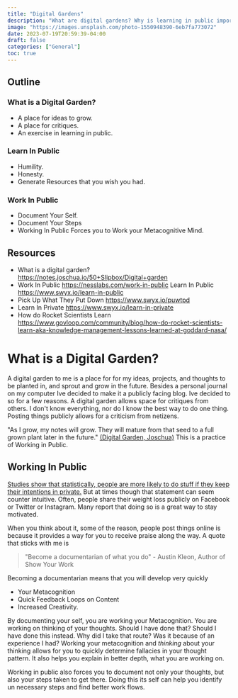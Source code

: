 ```yaml
---
title: "Digital Gardens"
description: "What are digital gardens? Why is learning in public important?"
image: "https://images.unsplash.com/photo-1550948390-6eb7fa773072"
date: 2023-07-19T20:59:39-04:00
draft: false
categories: ["General"]
toc: true
---
```


## Outline

### What is a Digital Garden?

- A place for ideas to grow.
- A place for critiques.
- An exercise in learning in public.

### Learn In Public

- Humility.
- Honesty.
- Generate Resources that you wish you had.

### Work In Public

- Document Your Self.
- Document Your Steps
- Working In Public Forces you to Work your Metacognitive Mind.

## Resources

- What is a digital garden? https://notes.joschua.io/50+Slipbox/Digital+garden
- Work In Public https://nesslabs.com/work-in-public
Learn In Public https://www.swyx.io/learn-in-public
- Pick Up What They Put Down https://www.swyx.io/puwtpd
- Learn In Private https://www.swyx.io/learn-in-private
- How do Rocket Scientists Learn https://www.govloop.com/community/blog/how-do-rocket-scientists-learn-aka-knowledge-management-lessons-learned-at-goddard-nasa/

# What is a Digital Garden?

A digital garden to me is a place for for my ideas, projects, and thoughts to be planted in, and sprout and grow in the future. Besides a personal journal on my computer Ive decided to make it a publicly facing blog. Ive decided to so for a few reasons. A digital garden allows space for critiques from others. I don't know everything, nor do I know the best way to do one thing. Posting things publicly allows for a criticism from netizens.

"As I grow, my notes will grow. They will mature from that seed to a full grown plant later in the future." [(Digital Garden, Joschua)](https://notes.joschua.io/50+Slipbox/Digital+garden) This is a practice of Working in Public.

## Working In Public

[Studies show that statistically, people are more likely to do stuff if they keep their intentions in private.](https://s18798.pcdn.co/motivationlab/wp-content/uploads/sites/6235/2023/02/two-routes-to-the-sr-oof-mot-and-goals.pdf) But at times though that statement can seem counter intuitive. Often, people share their weight loss publicly on Facebook or Twitter or Instagram. Many report that doing so is a great way to stay motivated. 

When you think about it, some of the reason, people post things online is because it provides a way for you to receive praise along the way. A quote that sticks with me is 

> "Become a documentarian of what you do" - Austin Kleon, Author of Show Your Work

Becoming a documentarian means that you will develop very quickly
- Your Metacognition
- Quick Feedback Loops on Content
- Increased Creativity.

By documenting your self, you are working your Metacognition. You are working on thinking of your thoughts. Should I have done that? Should I have done this instead. Why did I take that route? Was it because of an experience I had? Working your metacognition and *thinking* about your thinking allows for you to quickly determine fallacies in your thought pattern. It also helps you explain in better depth, what you are working on.

Working in public also forces you to document not only your thoughts, but also your steps taken to get there. Doing this its self can help you identify un necessary steps and find better work flows.

